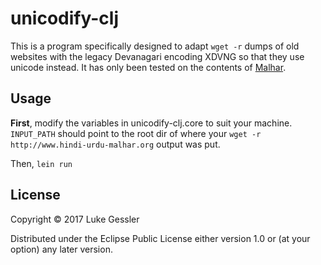 # unicodify-clj

This is a program specifically designed to adapt `wget -r` dumps of old websites with the legacy Devanagari encoding XDVNG so that they use unicode instead. It has only been tested on the contents of [Malhar](http://www.hindi-urdu-malhar.org).

## Usage

**First**, modify the variables in unicodify-clj.core to suit your machine. `INPUT_PATH` should point to the root dir of where your `wget -r http://www.hindi-urdu-malhar.org` output was put.

Then, `lein run`

## License

Copyright © 2017 Luke Gessler

Distributed under the Eclipse Public License either version 1.0 or (at
your option) any later version.
